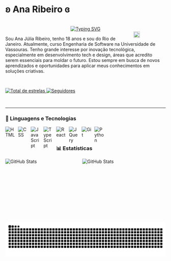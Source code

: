 # ʚ Ana Ribeiro ɞ

<br/>

<div align="center">
  <a href="https://git.io/typing-svg"><img src="https://readme-typing-svg.herokuapp.com?font=Poppins&size=24&duration=4000&pause=500&color=A565FF&width=435&lines=%E2%9C%A7+%CB%9A+Ol%C3%A1!+Boas-vindas+ao+meu+perfil+*+%C2%B7" alt="Typing SVG" /></a>
  </a>
</div>
<img align="right" width="20%" height="30%" alt="" src="https://user-images.githubusercontent.com/41929489/144757407-64bd4005-dbba-490f-a600-bb02ee2ab5ac.gif">

Sou Ana Júlia Ribeiro, tenho 18 anos e sou do Rio de Janeiro. Atualmente, curso Engenharia de Software na Universidade de Vassouras. Tenho grande interesse por inovação tecnológica, especialmente em desenvolvimento tech e design, áreas que acredito serem essenciais para moldar o futuro. Estou sempre em busca de novos aprendizados e oportunidades para aplicar meus conhecimentos em soluções criativas.

<br/>

<p align="left">
    <a href="https://github.com/anaribeirocodeh?tab=repositories&sort=stargazers">
        <img 
            alt="Total de estrelas" 
            title="Total de estrelas GitHub" 
            src="https://custom-icon-badges.demolab.com/github/stars/anaribeirocode?color=993399&style=for-the-badge&labelColor=800080&logo=star&label=estrelas"
        />
    </a>
    <a href="https://github.com/anaribeirocode?tab=followers">
        <img 
            alt="Seguidores" 
            title="Me siga no GitHub" 
            src="https://custom-icon-badges.demolab.com/github/followers/anaribeirocode?color=236ad3&labelColor=1155ba&style=for-the-badge&logo=github&label=Seguidores&logoColor=white"
        />
    </a>
</p>

<br/>

---

### 🤖 Linguagens e Tecnologias

<img 
    align="left" 
    alt="HTML"
    title="HTML" 
    width="30px" 
    style="padding-right: 10px;" 
    src="https://cdn.jsdelivr.net/gh/devicons/devicon@latest/icons/html5/html5-original.svg" 
/>
<img 
    align="left" 
    alt="CSS" 
    title="CSS"
    width="30px" 
    style="padding-right: 10px;" 
    src="https://cdn.jsdelivr.net/gh/devicons/devicon@latest/icons/css3/css3-original.svg" 
/>
<img 
    align="left" 
    alt="JavaScript" 
    title="JavaScript"
    width="30px" 
    style="padding-right: 10px;" 
    src="https://cdn.jsdelivr.net/gh/devicons/devicon@latest/icons/javascript/javascript-original.svg" 
/>
<img 
    align="left" 
    alt="TypeScript"
    title="TypeScript" 
    width="30px" 
    style="padding-right: 10px;" 
    src="https://cdn.jsdelivr.net/gh/devicons/devicon@latest/icons/typescript/typescript-original.svg" 
/>
<img 
    align="left" 
    alt="React"
    title="React" 
    width="30px" 
    style="padding-right: 10px;" 
    src="https://cdn.jsdelivr.net/gh/devicons/devicon@latest/icons/react/react-original.svg" 
/>
<img 
    align="left" 
    alt="JQuery" 
    title="JQuery"
    width="30px" 
    style="padding-right: 10px;" 
    src="https://cdn.jsdelivr.net/gh/devicons/devicon@latest/icons/jquery/jquery-original.svg" 
/>
<img 
    align="left" 
    alt="Git" 
    title="Git"
    width="30px" 
    style="padding-right: 10px;" 
    src="https://cdn.jsdelivr.net/gh/devicons/devicon@latest/icons/git/git-original.svg" 
/>
<img 
    align="left" 
    alt="Python" 
    title="Python"
    width="30px" 
    style="padding-right: 10px;" 
    src="https://cdn.jsdelivr.net/gh/devicons/devicon@latest/icons/python/python-original.svg" 
/>

<br/>
<br/>

### 📊 Estatísticas

<p>
  <img 
    width="46%" 
    align="left" 
    alt="GitHub Stats" 
    height="200" 
    style="padding-right: 10px;" 
    src="https://github-readme-stats.vercel.app/api?username=anaribeirocode&show_icons=true&theme=tokyonight&include_all_commits=true&locale=pt-br" 
  />
<img 
    width="46%" 
    align="left" 
    alt="GitHub Stats" 
    height="200" 
    src="https://github-readme-stats.vercel.app/api/top-langs/?username=anaribeirocode&theme=tokyonight&layout=compact&custom_title=Tecnologias&langs_count=9" 
  />
</p>

<picture>
  <source media="(prefers-color-scheme: dark)" srcset="https://raw.githubusercontent.com/anaribeirocode/anaribeirocode/output/github-contribution-grid-snake-dark.svg">
  <source media="(prefers-color-scheme: light)" srcset="https://raw.githubusercontent.com/anaribeirocode/anaribeirocode/output/github-contribution-grid-snake.svg">
  <img alt="github contribution grid snake animation" src="https://raw.githubusercontent.com/anaribeirocode/anaribeirocode/output/github-contribution-grid-snake.svg">
</picture>

